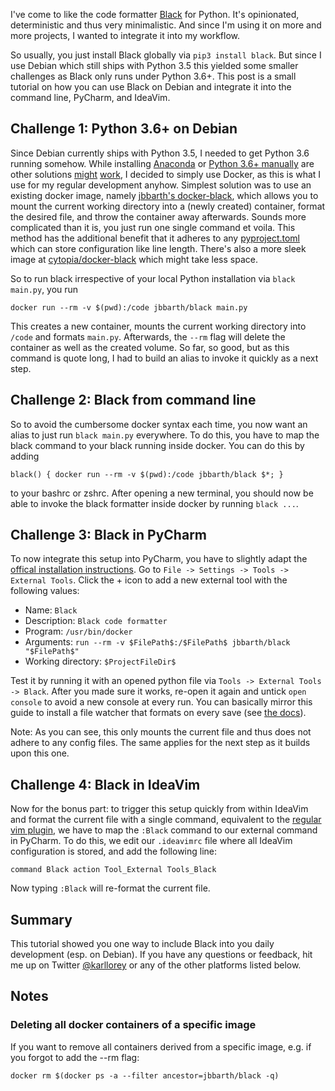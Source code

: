 <!--
.. title: How to set up Black with Debian, PyCharm, and IdeaVim
.. slug: set-up-black-pycharm-ideavim
.. date: 2019-07-28 10:30:13 UTC+01:00
.. tags: Python, Black, Docker, Pycharm, IdeaVim, Tech
.. category: Tech
.. link: 
.. description: 
.. type: text
-->

I've come to like the code formatter [Black](https://black.readthedocs.io/en/stable/index.html) for Python.
It's opinionated, deterministic and thus very minimalistic.
And since I'm using it on more and more projects, I wanted to integrate it into my workflow.

So usually, you just install Black globally via `pip3 install black`.
But since I use Debian which still ships with Python 3.5
this yielded some smaller challenges as Black only runs under Python 3.6+.
This post is a small tutorial on how you can use Black on Debian and integrate it into the command line, PyCharm, and IdeaVim.
<!-- TEASER_END -->

## Challenge 1: Python 3.6+ on Debian
Since Debian currently ships with Python 3.5, I needed to get Python 3.6 running somehow.
While installing [Anaconda](https://www.anaconda.com/distribution/) or [Python 3.6+ manually](https://www.python.org/downloads/)
are other solutions [might](https://community.hortonworks.com/idea/212478/independent-python-vs-anaconda-python.html) [work](https://unix.stackexchange.com/q/332641),
I decided to simply use Docker, as this is what I use for my regular development anyhow.
Simplest solution was to use an existing docker image,
namely [jbbarth's docker-black](https://github.com/jbbarth/docker-black),
which allows you to mount the current working directory into a (newly created) container, format the desired file, and throw the container away afterwards.
Sounds more complicated than it is, you just run one single command et voila.
This method has the additional benefit that it adheres to any [pyproject.toml](https://github.com/psf/black#pyprojecttoml) which can store configuration like line length.
There's also a more sleek image at [cytopia/docker-black](https://github.com/cytopia/docker-black) which might take less space.

So to run black irrespective of your local Python installation via `black main.py`,
you run
```text
docker run --rm -v $(pwd):/code jbbarth/black main.py
```
This creates a new container, mounts the current working directory into `/code` and formats `main.py`.
Afterwards, the `--rm` flag will delete the container as well as the created volume.
So far, so good, but as this command is quote long, I had to build an alias to invoke it quickly as a next step.

## Challenge 2: Black from command line
So to avoid the cumbersome docker syntax each time, you now want an alias to just run `black main.py` everywhere.
To do this, you have to map the black command to your black running inside docker.
You can do this by adding
```text
black() { docker run --rm -v $(pwd):/code jbbarth/black $*; }
```
to your bashrc or zshrc.
After opening a new terminal, you should now be able to invoke the black formatter inside docker by running `black ...`.

## Challenge 3: Black in PyCharm
To now integrate this setup into PyCharm,
you have to slightly adapt the [offical installation instructions](https://black.readthedocs.io/en/stable/editor_integration.html#pycharm-intellij-idea).
Go to `File -> Settings -> Tools -> External Tools`.
Click the + icon to add a new external tool with the following values:

* Name: `Black`
* Description: `Black code formatter`
* Program: `/usr/bin/docker`
* Arguments: `run --rm -v $FilePath$:/$FilePath$ jbbarth/black "$FilePath$"`
* Working directory: `$ProjectFileDir$`

Test it by running it with an opened python file via `Tools -> External Tools -> Black`.
After you made sure it works, re-open it again and untick `open console` to avoid a new console at every run.
You can basically mirror this guide to install a file watcher
that formats on every save (see [the docs](https://black.readthedocs.io/en/stable/editor_integration.html#pycharm-intellij-idea)).

Note: As you can see, this only mounts the current file and thus does not adhere to any config files.
The same applies for the next step as it builds upon this one.

## Challenge 4: Black in IdeaVim
Now for the bonus part: to trigger this setup quickly from within IdeaVim and format the current file with a single command,
equivalent to the [regular vim plugin](https://black.readthedocs.io/en/stable/editor_integration.html#vim),
we have to map the `:Black` command to our external command in PyCharm.
To do this, we edit our `.ideavimrc` file where all IdeaVim configuration is stored,
and add the following line:
```text
command Black action Tool_External Tools_Black
```

Now typing `:Black` will re-format the current file.

## Summary
This tutorial showed you one way to include Black into you daily development (esp. on Debian).
If you have any questions or feedback, hit me up on Twitter [@karllorey](https://twitter.com/karllorey)
or any of the other platforms listed below.

## Notes
### Deleting all docker containers of a specific image
If you want to remove all containers derived from a specific image, e.g. if you forgot to add the --rm flag:
```text
docker rm $(docker ps -a --filter ancestor=jbbarth/black -q)
```

